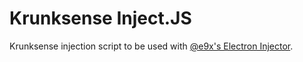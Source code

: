 # Krunksense Inject.JS

Krunksense injection script to be used with [@e9x's Electron Injector](https://github.com/e9x/electron-injector).
